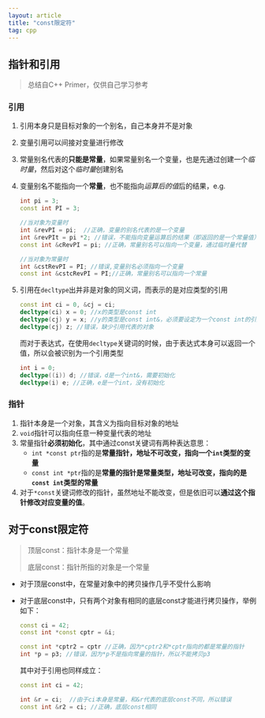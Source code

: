 ```yaml
---
layout: article
title: "const限定符"
tag: cpp
---
```


## 指针和引用

> 总结自C++ Primer，仅供自己学习参考

### 引用

1. 引用本身只是目标对象的一个别名，自己本身并不是对象

2. 变量引用可以间接对变量进行修改

3. 常量别名代表的**只能是常量**，如果常量别名一个变量，也是先通过创建一个*临时量*，然后对这个*临时量*创建别名

4. 变量别名不能指向一个**常量**，也不能指向*运算后的值*后的结果，e.g.

   ```c++
   int pi = 3;
   const int PI = 3;
   
   //当对象为变量时
   int &revPI = pi;  //正确，变量的别名代表的是一个变量
   int &revPIt = pi *2; //错误，不能指向变量运算后的结果（即返回的是一个常量值）
   const int &cRevPI = pi; //正确，常量别名可以指向一个变量，通过临时量代替
   
   //当对象为常量时
   int &cstRevPI = PI; //错误,变量别名必须指向一个变量
   const int &cstcRevPI = PI;//正确，常量别名可以指向一个常量
   ```

5. 引用在`decltype`出并非是对象的同义词，而表示的是对应类型的引用

    ```c++
    const int ci = 0, &cj = ci;
    decltype(ci) x = 0; //x的类型是const int
    decltype(cj) y = x; //y的类型是const int&，必须要设定为一个const int的引用
    decltype(cj) z; //错误，缺少引用代表的对象
    ```

    而对于表达式，在使用`decltype`关键词的时候，由于表达式本身可以返回一个值，所以会被识别为一个引用类型

    ```c++
    int i = 0;
    decltype((i)) d; //错误，d是一个int&，需要初始化
    decltype(i) e; //正确，e是一个int，没有初始化
    ```

### 指针

1. 指针本身是一个对象，其含义为指向目标对象的地址
2. `void`指针可以指向任意一种变量代表的地址
3. 常量指针**必须初始化**，其中通过const关键词有两种表达意思：
   * `int *const ptr`指的是**常量指针，地址不可改变，指向一个`int`类型的变量**
   * `const int *ptr`指的是**常量的指针是常量类型，地址可改变，指向的是`const int`类型的常量**
4. 对于`*const`关键词修改的指针，虽然地址不能改变，但是依旧可以**通过这个指针修改对应变量的值**。

## 对于const限定符

> 顶层const：指针本身是一个常量
>
> 底层const：指针所指的对象是一个常量

* 对于顶层const中，在常量对象中的拷贝操作几乎不受什么影响

* 对于底层const中，只有两个对象有相同的底层const才能进行拷贝操作，举例如下：

  ```c++
  const ci = 42;
  const int *const cptr = &i;
  
  const int *cptr2 = cptr //正确，因为*cptr2和*cptr指向的都是常量的指针
  int *p = p3; //错误，因为*p不是指向常量的指针，所以不能拷贝p3
  ```

  其中对于引用也同样成立：

  ```c++
  const int ci = 42;
  
  int &r = ci;  //由于ci本身是常量，和&r代表的底层const不同，所以错误
  const int &r2 = ci; //正确，底层const相同
  ```

